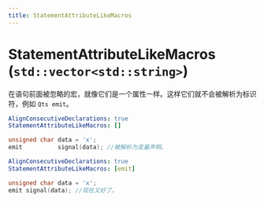 ```yaml
---
title: StatementAttributeLikeMacros
---
```


# StatementAttributeLikeMacros (`std::vector<std::string>`)

在语句前面被忽略的宏，就像它们是一个属性一样。这样它们就不会被解析为标识符，例如 `Qts emit`。

```yaml
AlignConsecutiveDeclarations: true
StatementAttributeLikeMacros: []
```

```cpp
unsigned char data = 'x';
emit          signal(data); //被解析为变量声明。
```

```yaml
AlignConsecutiveDeclarations: true
StatementAttributeLikeMacros: [emit]
```

```cpp
unsigned char data = 'x';
emit signal(data); //现在又好了。
```
